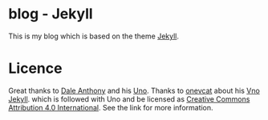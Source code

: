 # blog - Jekyll
This is my blog which is based on the theme [Jekyll](http://jekyllrb.com). 

# Licence

Great thanks to [Dale Anthony](https://github.com/daleanthony) and his [Uno](https://github.com/daleanthony/uno). Thanks to [onevcat](https://github.com/onevcat) about his [Vno Jekyll](https://github.com/onevcat/vno-jekyll). which is followed with Uno and be licensed as [Creative Commons Attribution 4.0 International](http://creativecommons.org/licenses/by/4.0/). See the link for more information.